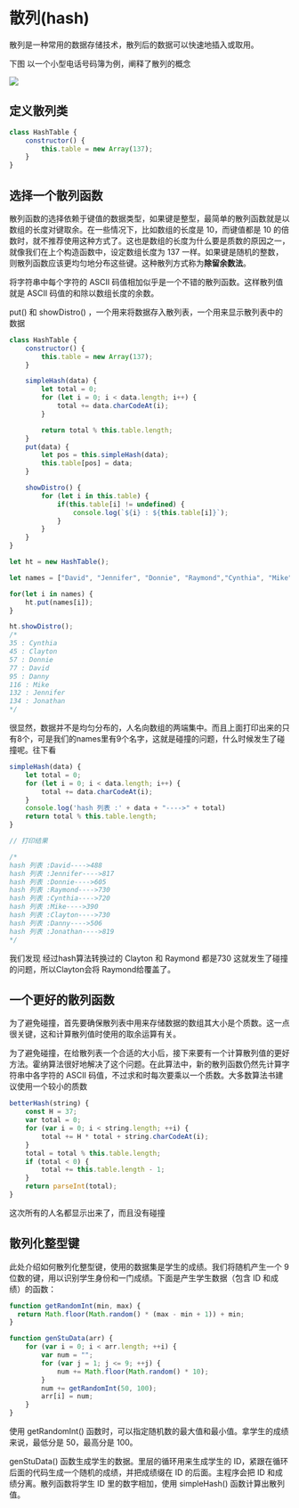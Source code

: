 # 散列(hash)

散列是一种常用的数据存储技术，散列后的数据可以快速地插入或取用。

下图 以一个小型电话号码簿为例，阐释了散列的概念

![](https://upload-images.jianshu.io/upload_images/8812203-910bb6d29c03568a.png?imageMogr2/auto-orient/strip%7CimageView2/2/w/1240)


## 定义散列类 

```js
class HashTable {
    constructor() {
        this.table = new Array(137);
    }
}
```

## 选择一个散列函数

散列函数的选择依赖于键值的数据类型，如果键是整型，最简单的散列函数就是以数组的长度对键取余。在一些情况下，比如数组的长度是 10，而键值都是 10 的倍数时，就不推荐使用这种方式了。这也是数组的长度为什么要是质数的原因之一，就像我们在上个构造函数中，设定数组长度为 137 一样。如果键是随机的整数，则散列函数应该更均匀地分布这些键。这种散列方式称为**除留余数法**。

将字符串中每个字符的 ASCII 码值相加似乎是一个不错的散列函数。这样散列值就是 ASCII 码值的和除以数组长度的余数。

put() 和 showDistro() ，一个用来将数据存入散列表，一个用来显示散列表中的数据

```js
class HashTable {
    constructor() {
        this.table = new Array(137);
    }

    simpleHash(data) {
        let total = 0;
        for (let i = 0; i < data.length; i++) {
            total += data.charCodeAt(i);
        }

        return total % this.table.length;
    }
    put(data) {
        let pos = this.simpleHash(data);
        this.table[pos] = data;
    }

    showDistro() {
        for (let i in this.table) {
            if(this.table[i] != undefined) {
                console.log(`${i} : ${this.table[i]}`);
            }
        }
    }
}

let ht = new HashTable();

let names = ["David", "Jennifer", "Donnie", "Raymond","Cynthia", "Mike", "Clayton", "Danny", "Jonathan"];

for(let i in names) {
    ht.put(names[i]);
}

ht.showDistro();
/*
35 : Cynthia
45 : Clayton
57 : Donnie
77 : David
95 : Danny
116 : Mike
132 : Jennifer
134 : Jonathan
*/
```

很显然，数据并不是均匀分布的，人名向数组的两端集中。而且上面打印出来的只有8个，可是我们的names里有9个名字，这就是碰撞的问题，什么时候发生了碰撞呢。往下看

```js
simpleHash(data) {
    let total = 0;
    for (let i = 0; i < data.length; i++) {
        total += data.charCodeAt(i);
    }
    console.log('hash 列表 :' + data + "---->" + total)
    return total % this.table.length;
}

// 打印结果

/*
hash 列表 :David---->488
hash 列表 :Jennifer---->817
hash 列表 :Donnie---->605
hash 列表 :Raymond---->730
hash 列表 :Cynthia---->720
hash 列表 :Mike---->390
hash 列表 :Clayton---->730
hash 列表 :Danny---->506
hash 列表 :Jonathan---->819
*/
```

我们发现 经过hash算法转换过的 Clayton 和 Raymond 都是730  这就发生了碰撞的问题，所以Clayton会将 Raymond给覆盖了。

## 一个更好的散列函数

为了避免碰撞，首先要确保散列表中用来存储数据的数组其大小是个质数。这一点很关键，这和计算散列值时使用的取余运算有关。

为了避免碰撞，在给散列表一个合适的大小后，接下来要有一个计算散列值的更好方法。霍纳算法很好地解决了这个问题。在此算法中，新的散列函数仍然先计算字符串中各字符的 ASCII 码值，不过求和时每次要乘以一个质数。大多数算法书建议使用一个较小的质数

```js
betterHash(string) {
    const H = 37;
    var total = 0;
    for (var i = 0; i < string.length; ++i) {
        total += H * total + string.charCodeAt(i);
    }
    total = total % this.table.length;
    if (total < 0) {
        total += this.table.length - 1;
    }
    return parseInt(total);
}
```

这次所有的人名都显示出来了，而且没有碰撞

## 散列化整型键

此处介绍如何散列化整型键，使用的数据集是学生的成绩。我们将随机产生一个 9 位数的键，用以识别学生身份和一门成绩。下面是产生学生数据（包含 ID 和成绩）的函数：

```js
function getRandomInt(min, max) {
  return Math.floor(Math.random() * (max - min + 1)) + min;
}

function genStuData(arr) {
    for (var i = 0; i < arr.length; ++i) {
        var num = "";
        for (var j = 1; j <= 9; ++j) {
            num += Math.floor(Math.random() * 10);
        }
        num += getRandomInt(50, 100);
        arr[i] = num;
    }
}
```

使用 getRandomInt() 函数时，可以指定随机数的最大值和最小值。拿学生的成绩来说，最低分是 50，最高分是 100。

genStuData() 函数生成学生的数据。里层的循环用来生成学生的 ID，紧跟在循环后面的代码生成一个随机的成绩，并把成绩缀在 ID 的后面。主程序会把 ID 和成绩分离。散列函数将学生 ID 里的数字相加，使用 simpleHash() 函数计算出散列值。


